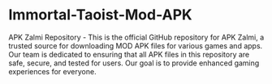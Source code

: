 # Immortal-Taoist-Mod-APK
APK Zalmi Repository - This is the official GitHub repository for APK Zalmi, a trusted source for downloading MOD APK files for various games and apps. Our team is dedicated to ensuring that all APK files in this repository are safe, secure, and tested for users. Our goal is to provide enhanced gaming experiences for everyone. 
